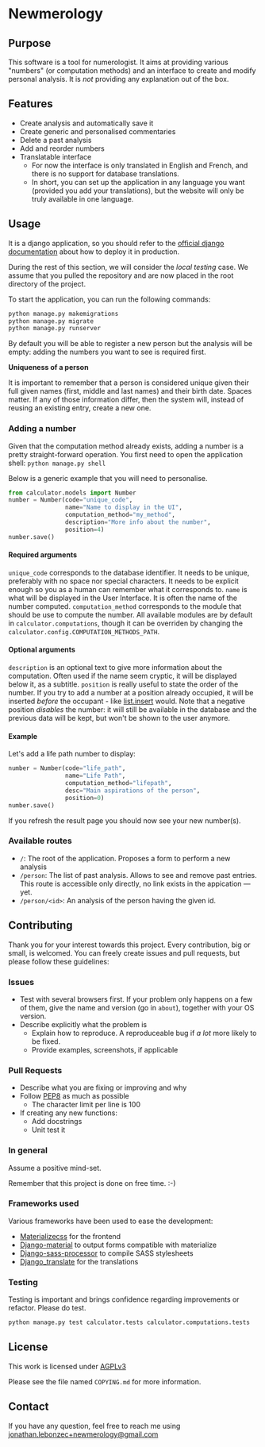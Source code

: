 # Newmerology

## Purpose
This software is a tool for numerologist. It aims at providing various "numbers" (or computation methods) and an interface to create and modify personal analysis. It is *not* providing any explanation out of the box.

## Features
- Create analysis and automatically save it
- Create generic and personalised commentaries
- Delete a past analysis
- Add and reorder numbers
- Translatable interface
  - For now the interface is only translated in English and French, and there is no support for database translations.
  - In short, you can set up the application in any language you want (provided you add your translations), but the website will only be truly available in one language.

## Usage
It is a django application, so you should refer to the [official django documentation](https://docs.djangoproject.com) about how to deploy it in production.

During the rest of this section, we will consider the *local testing* case. We assume that you pulled the repository and are now placed in the root directory of the project.

To start the application, you can run the following commands:
```bash
python manage.py makemigrations
python manage.py migrate
python manage.py runserver
```
By default you will be able to register a new person but the analysis will be empty: adding the numbers you want to see is required first.

**Uniqueness of a person**

It is important to remember that a person is considered unique given their full given names (first, middle and last names) and their birth date. Spaces matter. If any of those information differ, then the system will, instead of reusing an existing entry, create a new one.

### Adding a number
Given that the computation method already exists, adding a number is a pretty straight-forward operation.
You first need to open the application shell: `python manage.py shell`

Below is a generic example that you will need to personalise.
```python
from calculator.models import Number
number = Number(code="unique_code",
                name="Name to display in the UI",
                computation_method="my_method",
                description="More info about the number",
                position=4)
number.save()
```

#### Required arguments
`unique_code`  corresponds to the database identifier. It needs to be unique, preferably with no space nor special characters. It needs to be explicit enough so you as a human can remember what it corresponds to.
`name` is what will be displayed in the User Interface. It is often the name of the number computed.
`computation_method` corresponds to the module that should be use to compute the number. All available modules are by default in `calculator.computations`, though it can be overriden by changing the `calculator.config.COMPUTATION_METHODS_PATH`.

#### Optional arguments
`description` is an optional text to give more information about the computation. Often used if the name seem cryptic, it will be displayed below it, as a subtitle.
`position` is really useful to state the order of the number. If you try to add a number at a position already occupied, it will be inserted *before* the occupant - like [list.insert](https://docs.python.org/2/tutorial/datastructures.html#more-on-lists) would. Note that a negative position *disables* the number: it will still be available in the database and the previous data will be kept, but won't be shown to the user anymore.

#### Example
Let's add a life path number to display:
```python
number = Number(code="life_path",
                name="Life Path",
                computation_method="lifepath",
                desc="Main aspirations of the person",
                position=0)
number.save()
```
If you refresh the result page you should now see your new number(s).

### Available routes
- `/`: The root of the application. Proposes a form to perform a new analysis
- `/person`: The list of past analysis. Allows to see and remove past entries. This route is accessible only directly, no link exists in the appication — yet.
- `/person/<id>`: An analysis of the person having the given id.

## Contributing
Thank you for your interest towards this project. Every contribution, big or small, is welcomed. You can freely create issues and pull requests, but please follow these guidelines:

### Issues
- Test with several browsers first. If your problem only happens on a few of them, give the name and version (go in `about`), together with your OS version.
- Describe explicitly what the problem is
  - Explain how to reproduce. A reproduceable bug if *a lot* more likely to be fixed.
  - Provide examples, screenshots, if applicable
### Pull Requests
- Describe what you are fixing or improving and why
- Follow [PEP8](https://www.python.org/dev/peps/pep-0008/) as much as possible
  - The character limit per line is 100
- If creating any new functions:
  - Add docstrings
  - Unit test it

### In general
Assume a positive mind-set.

Remember that this project is done on free time. :-)

### Frameworks used
Various frameworks have been used to ease the development:
- [Materializecss](http://materializecss.com/) for the frontend
- [Django-material](https://github.com/viewflow/django-material) to output forms compatible with materialize
- [Django-sass-processor](https://github.com/jrief/django-sass-processor) to compile SASS stylesheets
- [Django_translate](https://github.com/adamziel/django_translate/) for the translations


### Testing
Testing is important and brings confidence regarding improvements or refactor. Please do test.
```bash
python manage.py test calculator.tests calculator.computations.tests
```
## License
This work is licensed under [AGPLv3](https://www.gnu.org/licenses/agpl.html)

Please see the file named `COPYING.md` for more information.

## Contact

If you have any question, feel free to reach me using
jonathan.lebonzec+newmerology@gmail.com
